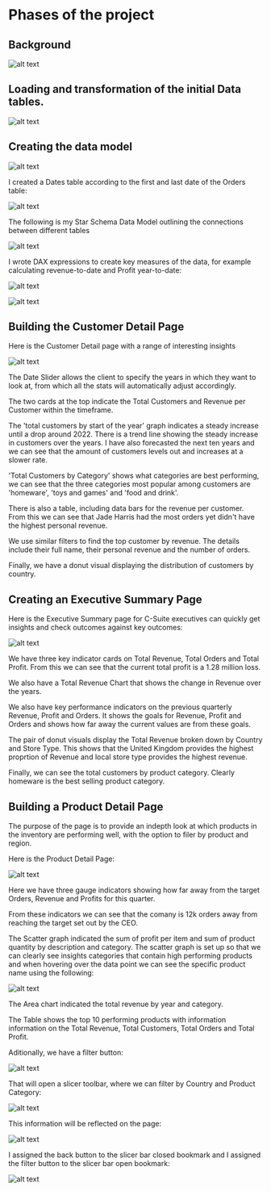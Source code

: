 # Phases of the project

## Background

![alt text](image-1.png)

## Loading and transformation of the initial Data tables.

![alt text](image.png)

## Creating the data model

![alt text](image-2.png)

I created a Dates table according to the first and last date of the Orders table:

![alt text](image-6.png)

The following is my Star Schema Data Model outlining the connections between different tables

![alt text](image-3.png)

I wrote DAX expressions to create key measures of the data, for example calculating revenue-to-date and Profit year-to-date:

![alt text](image-4.png)

![alt text](image-5.png)

## Building the Customer Detail Page

Here is the Customer Detail page with a range of interesting insights

![alt text](image-7.png)

The Date Slider allows the client to specify the years in which they want to look at, from which all the stats will automatically adjust accordingly.

The two cards at the top indicate the Total Customers and Revenue per Customer within the timeframe.

The 'total customers by start of the year' graph indicates a steady increase until a drop around 2022. There is a trend line showing the steady increase in customers over the years. I have also forecasted the next ten years and we can see that the amount of customers levels out and increases at a slower rate.

'Total Customers by Category' shows what categories are best performing, we can see that the three categories most popular among customers are 'homeware', 'toys and games' and 'food and drink'.

There is also a table, including data bars for the revenue per customer. From this we can see that Jade Harris had the most orders yet didn't have the highest personal revenue.

We use similar filters to find the top customer by revenue. The details include their full name, their personal revenue and the number of orders.

Finally, we have a donut visual displaying the distribution of customers by country.

## Creating an Executive Summary Page

Here is the Executive Summary page for C-Suite executives can quickly get insights and check outcomes against key outcomes:

![alt text](image-8.png)

We have three key indicator cards on Total Revenue, Total Orders and Total Profit. From this we can see that the current total profit is a 1.28 million loss.

We also have a Total Revenue Chart that shows the change in Revenue over the years.

We also have key performance indicators on the previous quarterly Revenue, Profit and Orders. It shows the goals for Revenue, Profit and Orders and shows how far away the current values are from these goals.

The pair of donut visuals display the Total Revenue broken down by Country and Store Type. This shows that the United Kingdom provides the highest proprtion of Revenue and local store type provides the highest revenue.

Finally, we can see the total customers by product category. Clearly homeware is the best selling product category.

## Building a Product Detail Page

The purpose of the page is to provide an indepth look at which products in the inventory are performing well, with the option to filer by product and region.

Here is the Product Detail Page:

![alt text](image-12.png)

Here we have three gauge indicators showing how far away from the target Orders, Revenue and Profits for this quarter.

From these indicators we can see that the comany is 12k orders away from reaching the target set out by the CEO.

The Scatter graph indicated the sum of profit per item and sum of product quantity by description and category. The scatter graph is set up so that we can clearly see insights categories that contain high performing products and when hovering over the data point we can see the specific product name using the following:

![alt text](image-11.png)


The Area chart indicated the total revenue by year and category.

The Table shows the top 10 performing products with information information on the Total Revenue, Total Customers, Total Orders and Total Profit.

Aditionally, we have a filter button:

![alt text](image-13.png)

That will open a slicer toolbar, where we can filter by Country and Product Category:

![alt text](image-15.png)

This information will be reflected on the page:

![alt text](image-16.png)

I assigned the back button to the slicer bar closed bookmark and I assigned the filter button to the slicer bar open bookmark:

![alt text](image-17.png)